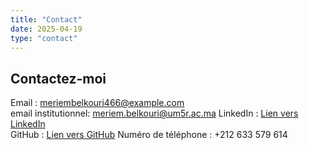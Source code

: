 ```yaml
---
title: "Contact"
date: 2025-04-19
type: "contact"
---
```


## Contactez-moi

Email : meriembelkouri466@example.com  
email institutionnel: meriem.belkouri@um5r.ac.ma
LinkedIn : [Lien vers LinkedIn](https://www.linkedin.com/in/meriem-belkouri-1a9154241/)  
GitHub : [Lien vers GitHub](https://github.com/belkam12)
Numéro de téléphone : +212 633 579 614